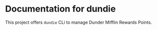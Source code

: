# Documentation for dundie

This project offers `dundie` CLi to manage
Dunder Mifflin Rewards Points.

